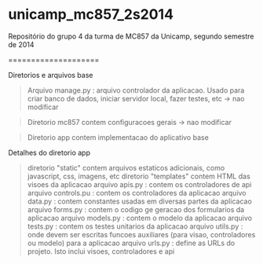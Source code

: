 unicamp_mc857_2s2014
====================

Repositório do grupo 4 da turma de MC857 da Unicamp, segundo semestre de 2014

====================

Diretorios e arquivos base
 > Arquivo manage.py : arquivo controlador da aplicacao. Usado para criar banco 
de dados, iniciar servidor local, fazer testes, etc -> nao modificar

 > Diretorio mc857 contem configuracoes gerais -> nao modificar

 > Diretorio app contem implementacao do aplicativo base

Detalhes do diretorio app
 >  diretorio "static" contem arquivos estaticos adicionais, como javascript, 
css, imagens, etc
 > diretorio "templates" contem HTML das visoes da aplicacao
 > arquivo apis.py : contem os controladores de api
 > arquivo controls.pu : contem os controladores da aplicacao
 > arquivo data.py : contem constantes usadas em diversas partes da aplicacao
 > arquivo forms.py : contem o codigo ge geracao dos formularios da aplicacao
 > arquivo models.py : contem o modelo da aplicacao
 > arquivo tests.py : contem os testes unitarios da aplicacao
 > arquivo utils.py : onde devem ser escritas funcoes auxiliares (para visao, 
controladores ou modelo) para a aplicacao 
 > arquivo urls.py : define as URLs do projeto. Isto inclui visoes, 
controladores e api
